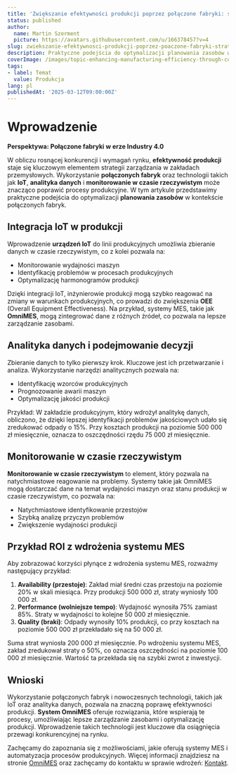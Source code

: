 ```yaml
---
title: 'Zwiększanie efektywności produkcji poprzez połączone fabryki: strategie planowania zasobów'
status: published
author:
  name: Martin Szerment
  picture: https://avatars.githubusercontent.com/u/166378457?v=4
slug: zwiekszanie-efektywnosci-produkcji-poprzez-poaczone-fabryki-strategie-planowania-zasobow
description: Praktyczne podejścia do optymalizacji planowania zasobów w połączonych fabrykach, wykorzystujące IoT i analitykę danych.
coverImage: /images/topic-enhancing-manufacturing-efficiency-through-connected-factories-strategies-for-resource-planning-and-industrial-con.png
tags:
- label: Temat
  value: Produkcja
lang: pl
publishedAt: '2025-03-12T09:00:00Z'
---
```

# Wprowadzenie

**Perspektywa: Połączone fabryki w erze Industry 4.0**

W obliczu rosnącej konkurencji i wymagań rynku, **efektywność produkcji** staje się kluczowym elementem strategii zarządzania w zakładach przemysłowych. Wykorzystanie **połączonych fabryk** oraz technologii takich jak **IoT**, **analityka danych** i **monitorowanie w czasie rzeczywistym** może znacząco poprawić procesy produkcyjne. W tym artykule przedstawimy praktyczne podejścia do optymalizacji **planowania zasobów** w kontekście połączonych fabryk.

## Integracja IoT w produkcji

Wprowadzenie **urządzeń IoT** do linii produkcyjnych umożliwia zbieranie danych w czasie rzeczywistym, co z kolei pozwala na:
- Monitorowanie wydajności maszyn
- Identyfikację problemów w procesach produkcyjnych
- Optymalizację harmonogramów produkcji

Dzięki integracji IoT, inżynierowie produkcji mogą szybko reagować na zmiany w warunkach produkcyjnych, co prowadzi do zwiększenia **OEE** (Overall Equipment Effectiveness). Na przykład, systemy MES, takie jak **OmniMES**, mogą zintegrować dane z różnych źródeł, co pozwala na lepsze zarządzanie zasobami.

## Analityka danych i podejmowanie decyzji

Zbieranie danych to tylko pierwszy krok. Kluczowe jest ich przetwarzanie i analiza. Wykorzystanie narzędzi analitycznych pozwala na:
- Identyfikację wzorców produkcyjnych
- Prognozowanie awarii maszyn
- Optymalizację jakości produkcji

Przykład: W zakładzie produkcyjnym, który wdrożył analitykę danych, obliczono, że dzięki lepszej identyfikacji problemów jakościowych udało się zredukować odpady o 15%. Przy kosztach produkcji na poziomie 500 000 zł miesięcznie, oznacza to oszczędności rzędu 75 000 zł miesięcznie.

## Monitorowanie w czasie rzeczywistym

**Monitorowanie w czasie rzeczywistym** to element, który pozwala na natychmiastowe reagowanie na problemy. Systemy takie jak OmniMES mogą dostarczać dane na temat wydajności maszyn oraz stanu produkcji w czasie rzeczywistym, co pozwala na:
- Natychmiastowe identyfikowanie przestojów
- Szybką analizę przyczyn problemów
- Zwiększenie wydajności produkcji

## Przykład ROI z wdrożenia systemu MES

Aby zobrazować korzyści płynące z wdrożenia systemu MES, rozważmy następujący przykład:

1. **Availability (przestoje)**: Zakład miał średni czas przestoju na poziomie 20% w skali miesiąca. Przy produkcji 500 000 zł, straty wyniosły 100 000 zł.
2. **Performance (wolniejsze tempo)**: Wydajność wynosiła 75% zamiast 85%. Straty w wydajności to kolejne 50 000 zł miesięcznie.
3. **Quality (braki)**: Odpady wynosiły 10% produkcji, co przy kosztach na poziomie 500 000 zł przekładało się na 50 000 zł.

Suma strat wyniosła 200 000 zł miesięcznie. Po wdrożeniu systemu MES, zakład zredukował straty o 50%, co oznacza oszczędności na poziomie 100 000 zł miesięcznie. Wartość ta przekłada się na szybki zwrot z inwestycji.

## Wnioski

Wykorzystanie połączonych fabryk i nowoczesnych technologii, takich jak IoT oraz analityka danych, pozwala na znaczną poprawę efektywności produkcji. **System OmniMES** oferuje rozwiązania, które wspierają te procesy, umożliwiając lepsze zarządzanie zasobami i optymalizację produkcji. Wprowadzenie takich technologii jest kluczowe dla osiągnięcia przewagi konkurencyjnej na rynku.

Zachęcamy do zapoznania się z możliwościami, jakie oferują systemy MES i automatyzacja procesów produkcyjnych. Więcej informacji znajdziesz na stronie [OmniMES](https://www.omnimes.com/pl/projekt) oraz zachęcamy do kontaktu w sprawie wdrożeń: [Kontakt](https://www.omnimes.com/pl/kontakt).
